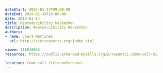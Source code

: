 ```yaml
---
dateStart: 2015-01-14T09:00:00
dateEnd: 2015-01-14T10:00:00
date: 2015-01-14
title: Reproducibility Hackathon
description: Reproducibility Hackathon
authors:
- name: Ciera Martinez
  url: http://cierareports.org/index.html

vimeo: 116918865
resources: https://public.etherpad-mozilla.org/p/ropensci.comm-call-0114

location: Comm call (teleconference)
---
```

